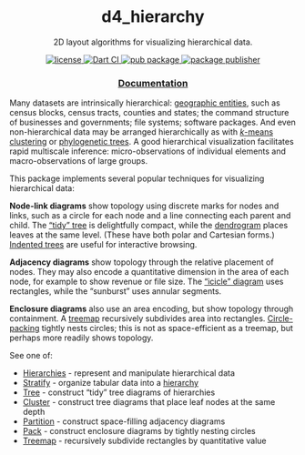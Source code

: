 <h1 align="center">
  d4_hierarchy
</h1>

<p align="center">
  2D layout algorithms for visualizing hierarchical data.
</p>

<p align="center">
  <a href="https://github.com/luizbarboza/d4_hierarchy/blob/main/LICENSE">
    <img src="https://img.shields.io/github/license/luizbarboza/d4_hierarchy" alt="license" />
  <a href="https://github.com/luizbarboza/d4_hierarchy/actions/workflows/ci.yml">
    <img src="https://github.com/luizbarboza/d4_hierarchy/actions/workflows/ci.yml/badge.svg" alt="Dart CI" />
  </a>
  <a href="https://pub.dev/packages/d4_hierarchy">
    <img src="https://img.shields.io/pub/v/d4_hierarchy.svg" alt="pub package" />
  </a>
  <a href="https://pub.dev/packages/d4_hierarchy/publisher">
    <img src="https://img.shields.io/pub/publisher/d4_hierarchy.svg" alt="package publisher" />
  </a>
</p>

<h3 align="center">
  <a href="https://pub.dev/documentation/d4_hierarchy/latest/d4_hierarchy/d4_hierarchy-library.html">Documentation</a>
</h3>

Many datasets are intrinsically hierarchical: [geographic entities](https://www.census.gov/programs-surveys/geography/guidance/hierarchy.html), such as census blocks, census tracts, counties and states; the command structure of businesses and governments; file systems; software packages. And even non-hierarchical data may be arranged hierarchically as with [*k*-means clustering](https://en.wikipedia.org/wiki/K-means_clustering) or [phylogenetic trees](https://observablehq.com/@d3/tree-of-life). A good hierarchical visualization facilitates rapid multiscale inference: micro-observations of individual elements and macro-observations of large groups.

This package implements several popular techniques for visualizing hierarchical data:

**Node-link diagrams** show topology using discrete marks for nodes and links, such as a circle for each node and a line connecting each parent and child. The [“tidy” tree](https://pub.dev/documentation/d4_hierarchy/latest/topics/Tree-topic.html) is delightfully compact, while the [dendrogram](https://pub.dev/documentation/d4_hierarchy/latest/topics/Cluster-topic.html) places leaves at the same level. (These have both polar and Cartesian forms.) [Indented trees](https://observablehq.com/@d3/indented-tree) are useful for interactive browsing.

**Adjacency diagrams** show topology through the relative placement of nodes. They may also encode a quantitative dimension in the area of each node, for example to show revenue or file size. The [“icicle” diagram](https://pub.dev/documentation/d4_hierarchy/latest/topics/Partition-topic.html) uses rectangles, while the “sunburst” uses annular segments.

**Enclosure diagrams** also use an area encoding, but show topology through containment. A [treemap](https://pub.dev/documentation/d4_hierarchy/latest/topics/Treemap-topic.html) recursively subdivides area into rectangles. [Circle-packing](https://pub.dev/documentation/d4_hierarchy/latest/topics/Pack-topic.html) tightly nests circles; this is not as space-efficient as a treemap, but perhaps more readily shows topology.

See one of:

* [Hierarchies](https://pub.dev/documentation/d4_hierarchy/latest/topics/Hierarchies-topic.html) - represent and manipulate hierarchical data
* [Stratify](https://pub.dev/documentation/d4_hierarchy/latest/topics/Stratify-topic.html) - organize tabular data into a [hierarchy](https://pub.dev/documentation/d4_hierarchy/latest/topics/Hierarchies-topic.html)
* [Tree](https://pub.dev/documentation/d4_hierarchy/latest/topics/Tree-topic.html) - construct “tidy” tree diagrams of hierarchies
* [Cluster](https://pub.dev/documentation/d4_hierarchy/latest/topics/Cluster-topic.html) - construct tree diagrams that place leaf nodes at the same depth
* [Partition](https://pub.dev/documentation/d4_hierarchy/latest/topics/Partition-topic.html) - construct space-filling adjacency diagrams
* [Pack](https://pub.dev/documentation/d4_hierarchy/latest/topics/Pack-topic.html) - construct enclosure diagrams by tightly nesting circles
* [Treemap](https://pub.dev/documentation/d4_hierarchy/latest/topics/Treemap-topic.html) -  recursively subdivide rectangles by quantitative value